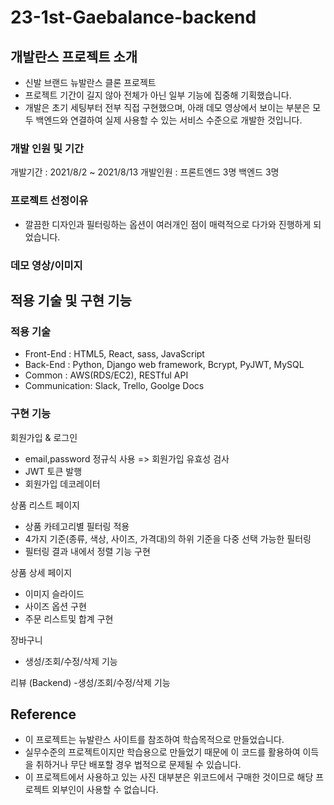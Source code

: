 # 23-1st-Gaebalance-backend
## 개발란스 프로젝트 소개
- 신발 브랜드 뉴발란스 클론 프로젝트
- 프로젝트 기간이 길지 않아 전체가 아닌 일부 기능에 집중해 기획했습니다.
- 개발은 초기 세팅부터 전부 직접 구현했으며, 아래 데모 영상에서 보이는 부분은 모두 백엔드와 연결하여 실제 사용할 수 있는 서비스 수준으로 개발한 것입니다.

### 개발 인원 및 기간
개발기간 : 2021/8/2 ~ 2021/8/13
개발인원 : 프론트엔드 3명 백엔드 3명

### 프로젝트 선정이유
- 깔끔한 디자인과 필터링하는 옵션이 여러개인 점이 매력적으로 다가와 진행하게 되었습니다.

### 데모 영상/이미지


## 적용 기술 및 구현 기능
### 적용 기술
- Front-End : HTML5, React, sass, JavaScript 
- Back-End : Python, Django web framework, Bcrypt, PyJWT, MySQL
- Common : AWS(RDS/EC2), RESTful API
- Communication: Slack, Trello, Goolge Docs

### 구현 기능
회원가입 & 로그인
- email,password 정규식 사용 => 회원가입 유효성 검사
- JWT 토큰 발행
- 회원가입 데코레이터

상품 리스트 페이지
- 상품 카테고리별 필터링 적용
- 4가지 기준(종류, 색상, 사이즈, 가격대)의 하위 기준을 다중 선택 가능한 필터링
- 필터링 결과 내에서 정렬 기능 구현

상품 상세 페이지
- 이미지 슬라이드
- 사이즈 옵션 구현
- 주문 리스트및 합계 구현

장바구니 
- 생성/조회/수정/삭제 기능

리뷰 (Backend)
-생성/조회/수정/삭제 기능

## Reference
- 이 프로젝트는 뉴발란스 사이트를 참조하여 학습목적으로 만들었습니다.
- 실무수준의 프로젝트이지만 학습용으로 만들었기 때문에 이 코드를 활용하여 이득을 취하거나 무단 배포할 경우 법적으로 문제될 수 있습니다.
- 이 프로젝트에서 사용하고 있는 사진 대부분은 위코드에서 구매한 것이므로 해당 프로젝트 외부인이 사용할 수 없습니다.

